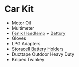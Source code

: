 # Car Kit

* Motor Oil
* Multimeter
* [Fenix Headlamp](https://www.fenixlight.com/product/detail/index.php?id=169) + [Battery](https://www.fenixlight.com/product/detail/index.php?id=112)
* Gloves
* LPG Adapters
* [Storacell Battery Holders](https://storacell.net/)
* Ducttape Outdoor Heavy Duty
* Knipex Twinkey
